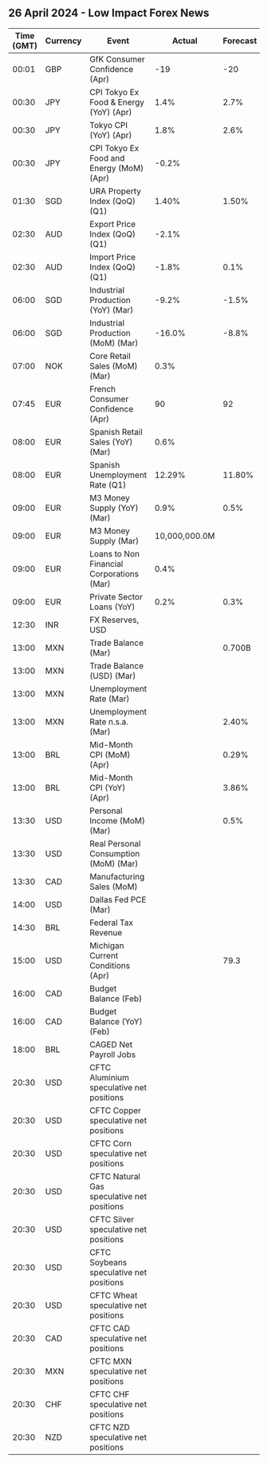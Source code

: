 ## 26 April 2024 - Low Impact Forex News

| Time (GMT) | Currency | Event | Actual | Forecast | Previous |
|------|----------|-------|--------|----------|----------|
| 00:01 | GBP | GfK Consumer Confidence (Apr) | -19 | -20 | -21 |
| 00:30 | JPY | CPI Tokyo Ex Food & Energy (YoY) (Apr) | 1.4% | 2.7% | 2.9% |
| 00:30 | JPY | Tokyo CPI (YoY) (Apr) | 1.8% | 2.6% | 2.6% |
| 00:30 | JPY | CPI Tokyo Ex Food and Energy (MoM) (Apr) | -0.2% |  | 0.2% |
| 01:30 | SGD | URA Property Index (QoQ) (Q1) | 1.40% | 1.50% | 2.80% |
| 02:30 | AUD | Export Price Index (QoQ) (Q1) | -2.1% |  | 5.6% |
| 02:30 | AUD | Import Price Index (QoQ) (Q1) | -1.8% | 0.1% | 1.1% |
| 06:00 | SGD | Industrial Production (YoY) (Mar) | -9.2% | -1.5% | 4.4% |
| 06:00 | SGD | Industrial Production (MoM) (Mar) | -16.0% | -8.8% | 14.6% |
| 07:00 | NOK | Core Retail Sales (MoM) (Mar) | 0.3% |  | 0.2% |
| 07:45 | EUR | French Consumer Confidence (Apr) | 90 | 92 | 91 |
| 08:00 | EUR | Spanish Retail Sales (YoY) (Mar) | 0.6% |  | 1.8% |
| 08:00 | EUR | Spanish Unemployment Rate (Q1) | 12.29% | 11.80% | 11.80% |
| 09:00 | EUR | M3 Money Supply (YoY) (Mar) | 0.9% | 0.5% | 0.4% |
| 09:00 | EUR | M3 Money Supply (Mar) | 10,000,000.0M |  | 10,000,000.0M |
| 09:00 | EUR | Loans to Non Financial Corporations (Mar) | 0.4% |  | 0.3% |
| 09:00 | EUR | Private Sector Loans (YoY) | 0.2% | 0.3% | 0.3% |
| 12:30 | INR | FX Reserves, USD |  |  | 643.16B |
| 13:00 | MXN | Trade Balance (Mar) |  | 0.700B | -0.585B |
| 13:00 | MXN | Trade Balance (USD) (Mar) |  |  | -1.610B |
| 13:00 | MXN | Unemployment Rate (Mar) |  |  | 2.60% |
| 13:00 | MXN | Unemployment Rate n.s.a. (Mar) |  | 2.40% | 2.50% |
| 13:00 | BRL | Mid-Month CPI (MoM) (Apr) |  | 0.29% | 0.36% |
| 13:00 | BRL | Mid-Month CPI (YoY) (Apr) |  | 3.86% | 4.14% |
| 13:30 | USD | Personal Income (MoM) (Mar) |  | 0.5% | 0.3% |
| 13:30 | USD | Real Personal Consumption (MoM) (Mar) |  |  | 0.4% |
| 13:30 | CAD | Manufacturing Sales (MoM) |  |  | 0.7% |
| 14:00 | USD | Dallas Fed PCE (Mar) |  |  | 3.40% |
| 14:30 | BRL | Federal Tax Revenue |  |  | 186.50B |
| 15:00 | USD | Michigan Current Conditions (Apr) |  | 79.3 | 82.5 |
| 16:00 | CAD | Budget Balance (Feb) |  |  | -2.10B |
| 16:00 | CAD | Budget Balance (YoY) (Feb) |  |  | -25.70B |
| 18:00 | BRL | CAGED Net Payroll Jobs |  |  | 306.11K |
| 20:30 | USD | CFTC Aluminium speculative net positions |  |  | 1.0K |
| 20:30 | USD | CFTC Copper speculative net positions |  |  | 47.6K |
| 20:30 | USD | CFTC Corn speculative net positions |  |  | -204.9K |
| 20:30 | USD | CFTC Natural Gas speculative net positions |  |  | -131.9K |
| 20:30 | USD | CFTC Silver speculative net positions |  |  | 53.4K |
| 20:30 | USD | CFTC Soybeans speculative net positions |  |  | -171.9K |
| 20:30 | USD | CFTC Wheat speculative net positions |  |  | -62.9K |
| 20:30 | CAD | CFTC CAD speculative net positions |  |  | -82.8K |
| 20:30 | MXN | CFTC MXN speculative net positions |  |  | 127.7K |
| 20:30 | CHF | CFTC CHF speculative net positions |  |  | -36.2K |
| 20:30 | NZD | CFTC NZD speculative net positions |  |  | -11.7K |
